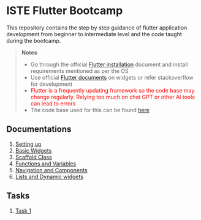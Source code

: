 # ISTE Flutter Bootcamp

This repository contains the step by step guidance of flutter application development from beginner to intermediate level and the code taught during the bootcamp.

> **Notes**
>
> - Go through the official [Flutter installation](https://docs.flutter.dev/get-started/install) document and install requirements mentioned as per the OS
> - Use official [Flutter documents](https://docs.flutter.dev/) on widgets or refer stackoverflow for development
> - <span style="color:red">Flutter is a frequently updating framework so the code base may change regularly. Relying too much on chat GPT or other AI tools can lead to errors</span>
> - The code base used for this can be found [here](https://github.com/aswin-asokan/iste_bootcamp/tree/main/code_base)

## Documentations

1. [Setting up](pages/setting_up.md)
2. [Basic Widgets](pages/basic_widgets.md)
3. [Scaffold Class](pages/scaffold_class.md)
4. [Functions and Variables](pages/fn_var.md)
5. [Navigation and Components](pages/multi_page.md)
6. [Lists and Dynamic widgets](pages/dynamic_widget.md)

## Tasks

1. [Task 1](pages/task_1.md)
